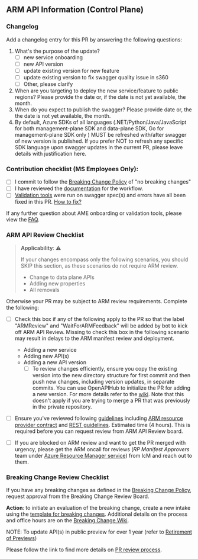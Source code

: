 ## ARM API Information (Control Plane) 

### Changelog
Add a changelog entry for this PR by answering the following questions:
  1. What's the purpose of the update?
      - [ ] new service onboarding
      - [ ] new API version
      - [ ] update existing version for new feature
      - [ ] update existing version to fix swagger quality issue in s360
      - [ ] Other, please clarify
  2. When are you targeting to deploy the new service/feature to public regions? Please provide the date or, if the date is not yet available, the month.
  3. When do you expect to publish the swagger? Please provide date or, the the date is not yet available, the month.
  4. By default, Azure SDKs of all languages (.NET/Python/Java/JavaScript for both management-plane SDK and data-plane SDK, Go for management-plane SDK only ) MUST be refreshed with/after swagger of new version is published. If you prefer NOT to refresh any specific SDK language upon swagger updates in the current PR, please leave details with justification here.

### Contribution checklist (MS Employees Only):
- [ ] I commit to follow the [Breaking Change Policy](https://aka.ms/AzBreakingChangesPolicy) of "no breaking changes"
- [ ] I have reviewed the [documentation](https://aka.ms/ameonboard) for the workflow.
- [ ] [Validation tools](https://aka.ms/swaggertools) were run on swagger spec(s) and errors have all been fixed in this PR. [How to fix?](https://aka.ms/ci-fix)

If any further question about AME onboarding or validation tools, please view the [FAQ](https://aka.ms/faqinprreview).

### ARM API Review Checklist

> **Applicability**: :warning:
>
> If your changes encompass only the following scenarios, you should SKIP this section, as these scenarios do not require ARM review.
> - Change to data plane APIs
> - Adding new properties
> - All removals

Otherwise your PR may be subject to ARM review requirements. Complete the following:
- [ ] Check this box if any of the following apply to the PR so that the label "ARMReview" and "WaitForARMFeedback" will be added by bot to kick off ARM API Review.  Missing to check this box in the following scenario may result in delays to the ARM manifest review and deployment.
  - Adding a new service
  - Adding new API(s)
  - Adding a new API version
    -[ ] To review changes efficiently, ensure you copy the existing version into the new directory structure for first commit and then push new changes, including version updates, in separate commits. You can use OpenAPIHub to initialize the PR for adding a new version. For more details refer to the [wiki](https://dev.azure.com/azure-sdk/internal/_wiki/wikis/internal.wiki/208/OpenAPI-Hub-Adding-new-API-version). Note that this doesn't apply if you are trying to merge a PR that was previously in the private repository.

- [ ] Ensure you've reviewed following [guidelines](https://aka.ms/rpguidelines) including [ARM resource provider contract](https://github.com/Azure/azure-resource-manager-rpc) and [REST guidelines](https://github.com/microsoft/api-guidelines/blob/vNext/azure/Guidelines.md). Estimated time (4 hours). This is required before you can request review from ARM API Review board.

- [ ] If you are blocked on ARM review and want to get the PR merged with urgency, please get the ARM oncall for reviews (*RP Manifest Approvers* team under <ins>Azure Resource Manager service</ins>) from IcM and reach out to them.

### Breaking Change Review Checklist
If you have any breaking changes as defined in the [Breaking Change Policy](https://aka.ms/AzBreakingChangesPolicy/), request approval from the Breaking Change Review Board.

**Action**: to initiate an evaluation of the breaking change, create a new intake using the [template for breaking changes](https://aka.ms/Breakingchangetemplate). Additional details on the process and office hours are on the [Breaking Change Wiki](https://eng.ms/docs/cloud-ai-platform/azure-core/azure-core-pm-and-design/trusted-platform-pm-karimb/service-lifecycle-and-actions-team/service-lifecycle-actions-team/apex/media/overview_breakingchanges).

NOTE: To update API(s) in public preview for over 1 year (refer to [Retirement of Previews](http://aka.ms/aprwiki))

Please follow the link to find more details on [PR review process](https://aka.ms/SwaggerPRReview).
